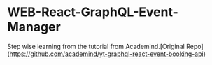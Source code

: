 # WEB-React-GraphQL-Event-Manager

Step wise learning from the tutorial from Academind.[Original Repo] (https://github.com/academind/yt-graphql-react-event-booking-api)
